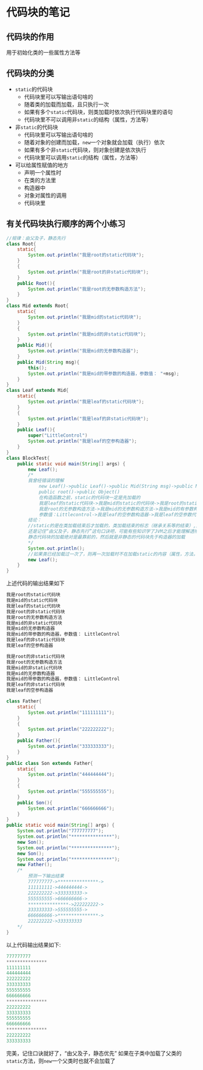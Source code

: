 # 代码块的笔记

## 代码块的作用

用于初始化类的一些属性方法等

## 代码块的分类

- `static`的代码块
  - 代码块里可以写输出语句啥的
  - 随着类的加载而加载，且只执行一次
  - 如果有多个`static`代码块，则类加载时依次执行代码块里的语句
  - 代码块里不可以调用非`static`的结构（属性，方法等）
- 非`static`的代码块
  - 代码块里可以写输出语句啥的
  - 随着对象的创建而加载，`new`一个对象就会加载（执行）依次
  - 如果有多个非`static`代码块，则对象创建是依次执行
  - 代码块里可以调用`static`的结构（属性，方法等）
- 可以给属性赋值的地方
  - 声明一个属性时
  - 在类的方法里
  - 构造器中
  - 对象对属性的调用
  - 代码块里

## 有关代码块执行顺序的两个小练习

```Java
//规律：由父及子，静态先行
class Root{
    static{
        System.out.println("我是root的static代码块");
    }
    {
        System.out.println("我是root的非static代码块");
    }
    public Root(){
        System.out.println("我是root的无参数构造方法");
    }
}
class Mid extends Root{
    static{
        System.out.println("我是mid的static代码块");
    }
    {
        System.out.println("我是mid的非static代码块");
    }
    public Mid(){
        System.out.println("我是mid的无参数构造器");
    }
    public Mid(String msg){
        this();
        System.out.println("我是mid的带参数的构造器，参数值： "+msg);
    }
}
class Leaf extends Mid{
    static{
        System.out.println("我是leaf的static代码块");
    }
    {
        System.out.println("我是leaf的非static代码块");
    }
    public Leaf(){
        super("LittleControl")
        System.out.println("我是leaf的空参构造器");
    }
}
class BlockTest{
    public static void main(String[] args) {
        new Leaf();
        /*
        我曾经错误的理解
            new Leaf()->public Leaf()->public Mid(String msg)->public Mid()->
            public root()->public Object()
            在构造函数之前，static的代码块一定是先加载的
            我是leaf的static代码块->我是mid的static的代码块->我是root的static代码块->
            我是root的无参数构造方法->我是mid的无参数构造方法->我是mid的有参数构造方法
            参数值：Littlecontrol->我是leaf的空参数构造器->我是leaf的空参数代码块
        结论：
        //static的是在类加载结束后才加载的，类加载结束的标志（继承关系等的结束）,还是不对，这里自己也没有理解清楚
        还是记住“由父及子，静态先行”这句口诀吧，可能有些知识学了JVM之后才能理解透彻
        静态代码块的加载绝对是最靠前的，然后就是非静态的代码块先于构造器的加载
        */
        System.out.println();
        //如果类已经加载过一次了，则再一次加载时不在加载static的内容（属性，方法，代码块等）
        new Leaf();
    }
}
```

上述代码的输出结果如下

```Java
我是root的static代码块
我是mid的static代码块
我是leaf的static代码块
我是root的非static代码块
我是root的无参数构造方法
我是mid的非static代码块
我是mid的无参数构造器
我是mid的带参数的构造器，参数值： LittleControl
我是leaf的非static代码块
我是leaf的空参构造器

我是root的非static代码块
我是root的无参数构造方法
我是mid的非static代码块
我是mid的无参数构造器
我是mid的带参数的构造器，参数值： LittleControl
我是leaf的非static代码块
我是leaf的空参构造器

```

```Java
class Father{
    static{
        System.out.println("111111111");
    }
    {
        System.out.println("222222222");
    }
    public Father(){
        System.out.println("333333333");
    }
}
public class Son extends Father{
    static{
        System.out.println("444444444");
    }
    {
        System.out.println("555555555");
    }
    public Son(){
        System.out.println("666666666");
    }
}
public static void main(String[] args) {
    System.out.println("777777777");
    System.out.println("***************");
    new Son();
    System.out.println("***************");
    new Son();
    System.out.println("***************");
    new Father();
    /*
        预测一下输出结果
        777777777->***************->
        111111111->444444444->
        222222222->333333333->
        555555555->666666666->
        ***************->222222222->
        333333333->555555555->
        666666666->***************->
        222222222->333333333
    */
}
```

以上代码输出结果如下:

```Java
777777777
***************
111111111
444444444
222222222
333333333
555555555
666666666
***************
222222222
333333333
555555555
666666666
***************
222222222
333333333

```

完美，记住口诀就好了，“由父及子，静态优先”
如果在子类中加载了父类的`static`方法，则`new`一个父类时也就不会加载了